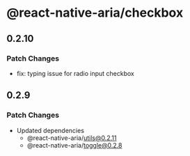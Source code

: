 # @react-native-aria/checkbox

## 0.2.10

### Patch Changes

- fix: typing issue for radio input checkbox

## 0.2.9

### Patch Changes

- Updated dependencies
  - @react-native-aria/utils@0.2.11
  - @react-native-aria/toggle@0.2.8
